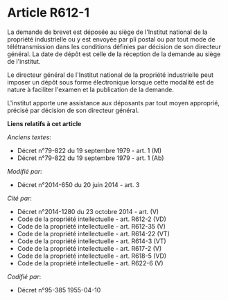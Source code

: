 # Article R612-1

La demande de brevet est déposée au siège de l'Institut national de la propriété industrielle ou y est envoyée par pli postal
ou par tout mode de télétransmission dans les conditions définies par décision de son directeur général. La date de dépôt est
celle de la réception de la demande au siège de l'institut. 

Le directeur général de l'Institut national de la propriété industrielle peut imposer un dépôt sous forme électronique
lorsque cette modalité est de nature à faciliter l'examen et la publication de la demande. 

L'institut apporte une assistance aux déposants par tout moyen approprié, précisé par décision de son directeur général.

**Liens relatifs à cet article**

_Anciens textes_:

  - Décret n°79-822 du 19 septembre 1979 - art. 1 (M)
  - Décret n°79-822 du 19 septembre 1979 - art. 1 (Ab)

_Modifié par_:

  - Décret n°2014-650 du 20 juin 2014 - art. 3

_Cité par_:

  - Décret n°2014-1280 du 23 octobre 2014 - art. (V)
  - Code de la propriété intellectuelle - art. R612-2 (VD)
  - Code de la propriété intellectuelle - art. R612-35 (V)
  - Code de la propriété intellectuelle - art. R614-22 (VT)
  - Code de la propriété intellectuelle - art. R614-3 (VT)
  - Code de la propriété intellectuelle - art. R617-2 (V)
  - Code de la propriété intellectuelle - art. R618-5 (VD)
  - Code de la propriété intellectuelle - art. R622-6 (V)

_Codifié par_:

  - Décret n°95-385 1955-04-10
